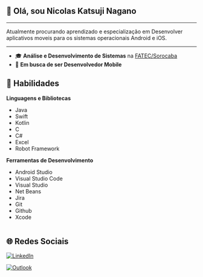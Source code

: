 ## 👋 Olá, sou **Nicolas Katsuji Nagano**

----- 

Atualmente procurando aprendizado e especialização em Desenvolver aplicativos moveis para os sistemas operacionais Android e iOS.

----- 

 - 🎓 **Análise e Desenvolvimento de Sistemas** na [FATEC/Sorocaba](http://www.fatecsorocaba.edu.br/)
 - 💼 **Em busca de ser Desenvolvedor Mobile** 



## 🚀 Habilidades

**Linguagens e Bibliotecas**

 - Java
 - Swift
 - Kotlin
 - C
 - C#
 - Excel
 - Robot Framework
 
**Ferramentas de Desenvolvimento**

 - Android Studio
 - Visual Studio Code
 - Visual Studio
 - Net Beans
 - Jira
 - Git
 - Github
 - Xcode

<img scr = "https://github-readme-stats.vercel.app/api/top-langs/?username={username}">


## 🌐 Redes Sociais

<a href="linkedin.com/" target="_blank"> <img src="https://img.shields.io/badge/LinkedIn-0077B5?style=for-the-badge&logo=linkedin&logoColor=white" alt="LinkedIn">
</a>

<a href="mailto:<nicolasjap@hotmail.com>" target="_blank"> <img src=	"https://img.shields.io/badge/Microsoft_Outlook-0078D4?style=for-the-badge&logo=microsoft-outlook&logoColor=white" alt="Outlook">
</a>



